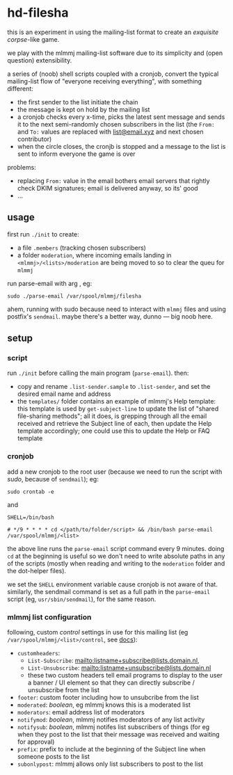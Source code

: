 # hd-filesha

this is an experiment in using the mailing-list format to create an *exquisite corpse*-like game.

we play with the mlmmj mailing-list software due to its simplicity and (open question) extensibility.

a series of (noob) shell scripts coupled with a cronjob, convert the typical mailing-list flow of "everyone receiving everything", with something different:

  - the first sender to the list initiate the chain
  - the message is kept on hold by the mailing list
  - a cronjob checks every x-time, picks the latest sent message and sends it to the next semi-randomly chosen subscribers in the list (the `From:` and `To:` values are replaced with <list@email.xyz> and next chosen contributor)
  - when the circle closes, the cronjb is stopped and a message to the list is sent to inform everyone the game is over


problems: 

  - replacing `From:` value in the email bothers email servers that rightly check DKIM signatures; email is delivered anyway, so its' good
  - ...

## usage

first run `./init` to create:

  - a file `.members` (tracking chosen subscribers)
  - a folder `moderation`, where incoming emails landing in `<mlmmj>/<lists>/moderation` are being moved to so to clear the queu for `mlmmj`

run parse-email with arg <full path to mlmmj list>, eg:

```
sudo ./parse-email /var/spool/mlmmj/filesha
```

ahem, running with sudo because need to interact with `mlmmj` files and using postfix's `sendmail`. maybe there's a better way, dunno — big noob here.

## setup

### script

run `./init` before calling the main program (`parse-email`). then:

  - copy and rename `.list-sender.sample` to `.list-sender`, and set the desired email name and address
  - the `templates/` folder contains an example of mlmmj's Help template: this template is used by `get-subject-line` to update the list of "shared file-sharing methods"; all it does, is grepping through all the email received and retrieve the Subject line of each, then update the Help template accordingly; one could use this to update the Help or FAQ template

### cronjob

add a new cronjob to the root user (because we need to run the script with *sudo*, because of `sendmail`); eg:

```
sudo crontab -e
```

and 

```
SHELL=/bin/bash
 
# */9 * * * * cd </path/to/folder/script> && /bin/bash parse-email /var/spool/mlmmj/<list>
```

the above line runs the `parse-email` script command every 9 minutes. doing `cd` at the beginning is useful so we don't need to write absolute paths in any of the scripts (mostly when reading and writing to the `moderation` folder and the dot-helper files).

we set the `SHELL` environment variable cause cronjob is not aware of that. similarly, the sendmail command is set as a full path in the `parse-email` script (eg, `usr/sbin/sendmail`), for the same reason.

### mlmmj list configuration

following, custom *control* settings in use for this mailing list (eg `/var/spool/mlmmj/<list>/control`, see [docs](http://mlmmj.org/docs/tunables/)):

- `customheaders`:
  - `List-Subscribe`: <mailto:listname+subscribe@lists.domain.nl>,
  - `List-Unsubscribe`: <mailto:listname+unsubscribe@lists.domain.nl>
  - these two custom headers tell email programs to display to the user a banner / UI element so that they can directly subscribe / unsubscribe from the list
- `footer`: custom footer including how to unsubcribe from the list
- `moderated`: *boolean*, eg mlmmj knows this is a moderated list
- `moderators`: email address list of moderators
- `notifymod`: *boolean*, mlmmj notifies moderators of any list activity
- `notifysub`: *boolean*, mlmmj notifes list subscribers of things (for eg when they post to the list that their message was received and waiting for approval)
- `prefix`: prefix to include at the beginning of the Subject line when someone posts to the list
- `subonlypost`: mlmmj allows only list subscribers to post to the list
